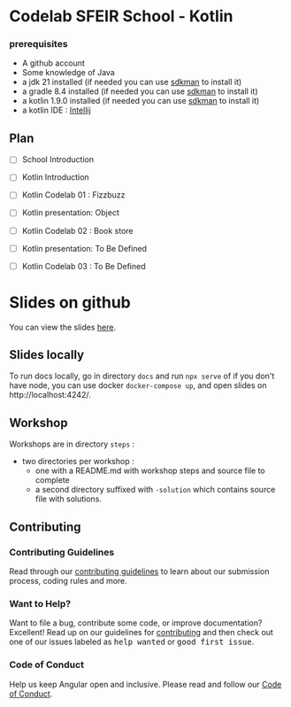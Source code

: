 # Codelab SFEIR School - Kotlin

### prerequisites

- A github account
- Some knowledge of Java
- a jdk 21 installed (if needed you can use [sdkman](https://sdkman.io/) to install it)
- a gradle 8.4 installed (if needed you can use [sdkman](https://sdkman.io/) to install it)
- a kotlin 1.9.0 installed (if needed you can use [sdkman](https://sdkman.io/) to install it)
- a kotlin IDE : [Intellij](https://www.jetbrains.com/fr-fr/idea/)

## Plan

- [ ] School Introduction
- [ ] Kotlin Introduction
- [ ] Kotlin Codelab 01 : Fizzbuzz
- [ ] Kotlin presentation: Object
- [ ] Kotlin Codelab 02 : Book store
- [ ] Kotlin presentation: To Be Defined
- [ ] Kotlin Codelab 03 : To Be Defined


# Slides on github

You can view the slides [here](https://sfeir-open-source.github.io/sfeir-school-codelab-kotlin/#/).

## Slides locally

To run docs locally, go in directory `docs` and run `npx serve` of if you don't have node, you can use docker `docker-compose up`, and open slides on http://localhost:4242/.

## Workshop

Workshops are in directory `steps` :

- two directories per workshop :
  - one with a README.md with workshop steps and source file to complete
  - a second directory suffixed with `-solution` which contains source file with solutions.

## Contributing

### Contributing Guidelines

Read through our [contributing guidelines][contributing] to learn about our submission process, coding rules and more.

### Want to Help?

Want to file a bug, contribute some code, or improve documentation? Excellent! Read up on our guidelines for [contributing][contributing] and then check out one of our issues labeled as <kbd>help wanted</kbd> or <kbd>good first issue</kbd>.

### Code of Conduct

Help us keep Angular open and inclusive. Please read and follow our [Code of Conduct][codeofconduct].

[contributing]: CONTRIBUTING.md
[codeofconduct]: https://github.com/sfeir-open-source/code-of-conduct/blob/master/CODE_OF_CONDUCT.md
